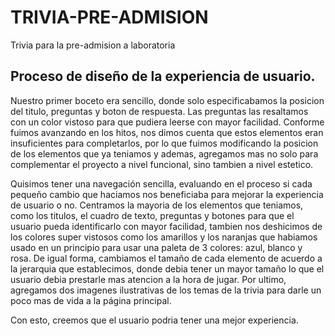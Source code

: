 # TRIVIA-PRE-ADMISION
Trivia para la pre-admision a laboratoria

## Proceso de diseño de la experiencia de usuario.

Nuestro primer boceto era sencillo, donde solo especificabamos la posicion del titulo, preguntas y boton de respuesta. Las preguntas las resaltamos con un color vistoso para que pudiera leerse con mayor facilidad. Conforme fuimos avanzando en los hitos, nos dimos cuenta que estos elementos eran insuficientes para completarlos, por lo que fuimos modificando la posicion de los elementos que ya teniamos y ademas, agregamos mas no solo para complementar el proyecto a nivel funcional, sino tambien a nivel estetico. 

Quisimos tener una navegación sencilla, evaluando en el proceso si cada pequeño cambio que haciamos nos beneficiaba para mejorar la experiencia de usuario o no. Centramos la mayoria de los elementos que teniamos, como los titulos, el cuadro de texto, preguntas y botones para que el usuario pueda identificarlo con mayor facilidad, tambien nos deshicimos de los colores super vistosos como los amarillos y los naranjas que habiamos usado en un principio para usar una paleta de 3 colores: azul, blanco y rosa. De igual forma, cambiamos el tamaño de cada elemento de acuerdo a la jerarquia que establecimos, donde debia tener un mayor tamaño lo que el usuario debia prestarle mas atencion a la hora de jugar. Por ultimo, agregamos dos imagenes ilustrativas de los temas de la trivia para darle un poco mas de vida a la página principal.

Con esto, creemos que el usuario podria tener una mejor experiencia.
